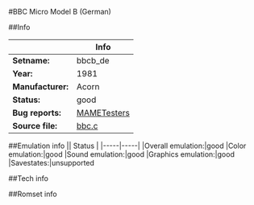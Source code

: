 #BBC Micro Model B (German)

##Info

||Info|
|-----|-----|
|**Setname:**|bbcb_de
|**Year:**|1981
|**Manufacturer:**|Acorn
|**Status:**|good
|**Bug reports:**|[MAMETesters](http://mametesters.org/view_all_set.php?type=1&temporary=y&search=bbc.c)
|**Source file:**|[bbc.c](https://github.com/mamedev/mame/blob/master/src/mess/drivers/bbc.c)

##Emulation info
|| Status |
|-----|-----|
|Overall emulation:|good
|Color emulation:|good
|Sound emulation:|good
|Graphics emulation:|good
|Savestates:|unsupported

##Tech info

##Romset info

<!--- START OF EDITED COMMENT DO NOT TOUCH TEXT ABOVE-->
